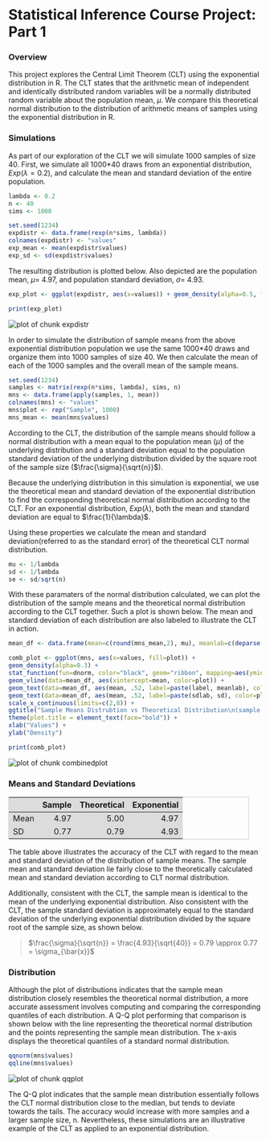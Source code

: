 <style type="text/css">
table {
   max-width: 95%;
   border: 1px solid #ccc;
}
 
th {
  background-color: #dcdcdc;
}
 
td {
  background-color: #dcdcdc;
}
</style>

# Statistical Inference Course Project: Part 1



### Overview
This project explores the Central Limit Theorem (CLT) using the exponential distribution in R. The CLT states that the arithmetic mean of independent and identically distributed random variables will be a normally distributed random variable about the population mean, $\mu$. We compare this theoretical normal distribution to the distribution of arithmetic means of samples using the exponential distribution in R.

### Simulations
As part of our exploration of the CLT we will simulate 1000 samples of size 40. First, we simulate all 1000*40 draws from an exponential distribution, $Exp(\lambda = 0.2)$, and calculate the mean and standard deviation of the entire population. 


```r
lambda <- 0.2
n <- 40
sims <- 1000

set.seed(1234)
expdistr <- data.frame(rexp(n*sims, lambda))
colnames(expdistr) <- "values"
exp_mean <- mean(expdistr$values)
exp_sd <- sd(expdistr$values)
```
The resulting distribution is plotted below. Also depicted are the population mean, $\mu =$ 4.97, and population standard deviation, $\sigma =$ 4.93.


```r
exp_plot <- ggplot(expdistr, aes(x=values)) + geom_density(alpha=0.5, fill="blue") + ggtitle("Exponential Distribution (40,000 draws)") + xlab("Values") + ylab("Density") +  geom_vline(aes(xintercept=exp_mean), size=1, color="black") + annotate("text", x=11, y=0.125, label=paste("mu ==", round(exp_mean, 2)), parse=T) + annotate("text", x=11, y=0.12, label=paste("sigma ==", round(exp_sd, 2)), parse=T) + theme(plot.title = element_text(face="bold"))

print(exp_plot)
```

![plot of chunk expdistr](figure/expdistr-1.png) 

In order to simulate the distribution of sample means from the above exponential distribution population we use the same 1000*40 draws and organize them into 1000 samples of size 40. We then calculate the mean of each of the 1000 samples and the overall mean of the sample means. 


```r
set.seed(1234)
samples <- matrix(rexp(n*sims, lambda), sims, n)
mns <- data.frame(apply(samples, 1, mean))
colnames(mns) <- "values"
mns$plot <- rep("Sample", 1000)
mns_mean <- mean(mns$values)
```
According to the CLT, the distribution of the sample means should follow a normal distribution with a mean equal to the population mean ($\mu$) of the underlying distribution and a standard deviation equal to the population standard deviation of the underlying distribution divided by the square root of the sample size ($\frac{\sigma}{\sqrt{n}}$).

Because the underlying distribution in this simulation is exponential, we use the theoretical mean and standard deviation of the exponential distribution to find the corresponding theoretical normal distribution according to the CLT. For an exponential distribution, $Exp(\lambda)$, both the mean and standard deviation are equal to $\frac{1}{\lambda}$.  

Using these properties we calculate the mean and standard deviation(referred to as the standard error) of the theoretical CLT normal distribution. 

```r
mu <- 1/lambda
sd <- 1/lambda
se <- sd/sqrt(n)
```
With these paramaters of the normal distribution calculated, we can plot the distribution of the sample means and the theoretical normal distribution according to the CLT together. Such a plot is shown below. The mean and standard deviation of each distribution are also labeled to illustrate the CLT in action.

```r
mean_df <- data.frame(mean=c(round(mns_mean,2), mu), meanlab=c(deparse(formatC(round(mns_mean,2),digits=2,format="f")),deparse(formatC(mu, digits=2, format="f"))), plot=c("Sample", "Theoretical"), hjust=c(2, -2), label=c("E(bar(x)) ==", "mu =="), sd=c(deparse(formatC(round(sd(mns$values),2),digits=2,format="f")), deparse(formatC(round(se,2), digits=2, format="f"))), sdlab=c("sigma[bar(x)] ==", "SE =="))

comb_plot <- ggplot(mns, aes(x=values, fill=plot)) +
geom_density(alpha=0.3) + 
stat_function(fun=dnorm, color="black", geom="ribbon", mapping=aes(ymin=0, ymax=..y.., fill="Theoretical"), alpha=0.3, args=list(mean=mu, sd=se)) +
geom_vline(data=mean_df, aes(xintercept=mean, color=plot)) +
geom_text(data=mean_df, aes(mean, .52, label=paste(label, meanlab), color=plot, hjust=hjust), parse=TRUE, size=5, family="sans", fontface="italic") +
geom_text(data=mean_df, aes(mean, .52, label=paste(sdlab, sd), color=plot, hjust=hjust+0.5, vjust=2), parse=TRUE, size=5, family="sans", fontface="italic") +
scale_x_continuous(limits=c(2,8)) + 
ggtitle("Sample Means Distrubtion vs Theoretical Distribution\n(sample size n=40)") +
theme(plot.title = element_text(face="bold")) + 
xlab("Values") +
ylab("Density")

print(comb_plot)
```

![plot of chunk combinedplot](figure/combinedplot-1.png) 
### Means and Standard Deviations 


|     | Sample| Theoretical| Exponential|
|:----|------:|-----------:|-----------:|
|Mean |   4.97|        5.00|        4.97|
|SD   |   0.77|        0.79|        4.93|
The table above illustrates the accuracy of the CLT with regard to the mean and standard deviation of the distribution of sample means. The sample mean and standard deviation lie fairly close to the theoretically calculated mean and standard deviation according to CLT normal distribution.

Additionally, consistent with the CLT, the sample mean is identical to the mean of the underlying exponential distribution. Also consistent with the CLT, the sample standard deviation is approximately equal to the standard deviation of the underlying exponential distribution divided by the square root of the sample size, as shown below.  
> $\frac{\sigma}{\sqrt{n}} = \frac{4.93}{\sqrt{40}} = 0.79 \approx 0.77 = \sigma_{\bar{x}}$ 

### Distribution
Although the plot of distributions indicates that the sample mean distribution closely resembles the theoretical normal distribution, a more accurate assessment involves computing and comparing the corresponding quantiles of each distribution. A Q-Q plot performing that comparison is shown below with the line representing the theoretical normal distribution and the points representing the sample mean distribution. The x-axis displays the theoretical quantiles of a standard normal distribution.

```r
qqnorm(mns$values)
qqline(mns$values)
```

![plot of chunk qqplot](figure/qqplot-1.png) 

The Q-Q plot indicates that the sample mean distribution essentially follows the CLT normal distribution close to the median, but tends to deviate towards the tails. The accuracy would increase with more samples and a larger sample size, n. Nevertheless, these simulations are an illustrative example of the CLT as applied to an exponential distribution.

